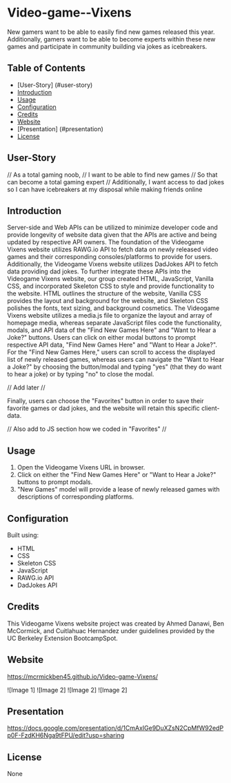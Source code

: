# Video-game--Vixens

New gamers want to be able to easily find new games released this year. Additionally, gamers want to be able to become experts within these new games and participate in community building via jokes as icebreakers. 

## Table of Contents

- [User-Story] (#user-story)
- [Introduction](#introduction)
- [Usage](#usage)
- [Configuration](#configuration)
- [Credits](#credits)
- [Website](#website)
- [Presentation] (#presentation)
- [License](#license)

## User-Story

// As a total gaming noob, 
// I want to be able to find new games
// So that can become a total gaming expert
// Additionally, I want access to dad jokes so I can have icebreakers at my disposal while making friends online

## Introduction
Server-side and Web APIs can be utilized to minimize developer code and provide longevity of website data given that the APIs are active and being updated by respective API owners. The foundation of the Videogame Vixens website utilizes RAWG.io API to fetch data on newly released video games and their corresponding consoles/platforms to provide for users. Additionally, the Videogame Vixens website utilizes DadJokes API to fetch data providing dad jokes. To further integrate these APIs into the Videogame Vixens website, our group created HTML, JavaScript, Vanilla CSS, and incorporated Skeleton CSS to style and provide functionality to the website. HTML outlines the structure of the website, Vanilla CSS provides the layout and background for the website, and Skeleton CSS polishes the fonts, text sizing, and background cosmetics. The Videogame Vixens website utilizes a media.js file to organize the layout and array of homepage media, whereas separate JavaScript files code the functionality, modals, and API data of the "Find New Games Here" and "Want to Hear a Joke?" buttons. Users can click on either modal buttons to prompt respective API data, "Find New Games Here" and "Want to Hear a Joke?". For the "Find New Games Here," users can scroll to access the displayed list of newly released games, whereas users can navigate the "Want to Hear a Joke?" by choosing the button/modal and typing "yes" (that they do want to hear a joke) or by typing "no" to close the modal. 

// Add later //

Finally, users can choose the "Favorites" button in order to save their favorite games or dad jokes, and the website will retain this specific client-data. 

// Also add to JS section how we coded in "Favorites" //


## Usage
1. Open the Videogame Vixens URL in browser.
2. Click on either the "Find New Games Here" or "Want to Hear a Joke?" buttons to prompt modals.
3. "New Games" model will provide a lease of newly released games with descriptions of corresponding platforms. 


## Configuration
Built using:
- HTML
- CSS
- Skeleton CSS
- JavaScript
- RAWG.io API
- DadJokes API

## Credits 

This Videogame Vixens website project was created by Ahmed Danawi, Ben McCormick, and Cuitlahuac Hernandez under guidelines provided by the UC Berkeley Extension BootcampSpot. 

## Website
https://mcrmickben45.github.io/Video-game-Vixens/

![Image 1]
![Image 2]
![Image 2]
![Image 2]

## Presentation
https://docs.google.com/presentation/d/1CmAxIGe9DuXZsN2CpMfW92edPp0F-FzdKH6Nga9tFPU/edit?usp=sharing

## License
None
